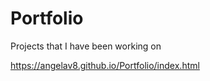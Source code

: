 # Portfolio
Projects that I have been working on 


https://angelav8.github.io/Portfolio/index.html
